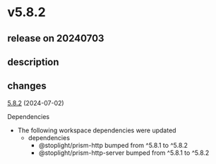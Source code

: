 # v5.8.2

## release on 20240703
## description
## changes
<a href="https://github.com/stoplightio/prism/compare/v5.8.1...v5.8.2">5.8.2</a> (2024-07-02)

Dependencies

* The following workspace dependencies were updated
  * dependencies
    * @stoplight/prism-http bumped from ^5.8.1 to ^5.8.2
    * @stoplight/prism-http-server bumped from ^5.8.1 to ^5.8.2


